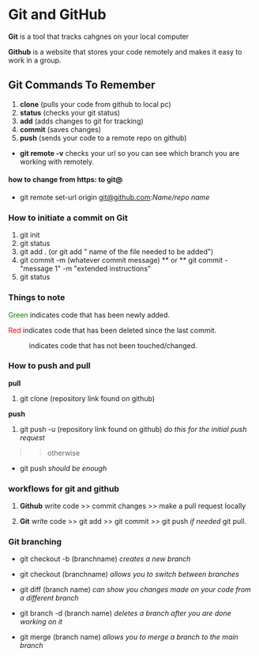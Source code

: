 # Git and GitHub 

**Git** is a tool that tracks cahgnes on your local computer

**Github** is a website that stores your code remotely and makes it easy to work in a group.

## Git Commands To Remember

1. **clone** (pulls your code from github to local pc)
2. **status** (checks your git status)
3. **add** (adds changes to git for tracking)
4. **commit** (saves changes)
5. **push** (sends your code to a remote repo on github)

- **git remote -v** checks your url so you can see which branch you are working with remotely.

#### how to change from https: to git@

- git remote set-url origin git@github.com:*Name/repo name*



### How to initiate a commit on Git ###

1. git init
2. git status
3. git add . (or git add " name of the file needed to be added")
4. git commit -m (whatever commit message) ** or **  git commit - "message 1" -m "extended instructions"
5. git status

### Things to note ###

<span style="color:green"> Green</span> indicates code that has been newly added.

<span style="color:red">Red</span> indicates code that has been deleted since the last commit.

<span style="color:white">White</span> indicates code that has not been touched/changed.

### How to push and pull 

**pull**

1. git clone (repository link found on github)

**push**

1. git push -u (repository link found on github) *do this for the initial push request*

>> otherwise

- git push *should be enough*



### workflows for git and github

1. **Github** write code >> commit changes >> make a pull request locally

2. **Git** write code >> git add >> git commit >> git push *if needed* git pull.


### Git branching

- git checkout -b (branchname) *creates a new branch*

- git checkout (branchname) *allows you to switch between branches*

- git diff (branch name) *can show you changes made on your code from a different branch*

- git branch -d (branch name) *deletes a branch after you are done working on it*

- git merge (branch name) *allows you to merge a branch to the main branch*
 

